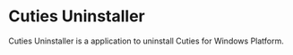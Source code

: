 Cuties Uninstaller
==================
Cuties Uninstaller is a application to uninstall Cuties for Windows Platform.